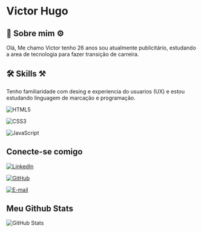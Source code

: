 
# Victor Hugo

## 🎨 Sobre mim ⚙

Olá, Me chamo Victor tenho 26 anos sou atualmente publicitário, estudando a area de tecnologia para fazer transição de carreira.

## 🛠 Skills ⚒

Tenho familiaridade com desing e experiencia do usuarios (UX) e estou estudando linguagem de marcação e programação.

![HTML5](https://img.shields.io/badge/HTML5-000?style=for-the-badge&logo=html5)

![CSS3](https://img.shields.io/badge/CSS3-000?style=for-the-badge&logo=css3&logoColor=264CE4)

![JavaScript](https://img.shields.io/badge/JavaScript-000?style=for-the-badge&logo=javascript)

## Conecte-se comigo

[![LinkedIn](https://img.shields.io/badge/LinkedIn-000?style=for-the-badge&logo=linkedin&logoColor=0E76A8)](https://www.linkedin.com/in/victor-vieira-7081351b5/)

[![GitHub](https://img.shields.io/badge/GitHbt-000?style=for-the-badge&logo=github&logoColor=white)](https://github.com/NEVERALGOZ)

[![E-mail](https://img.shields.io/badge/-Email-000?style=for-the-badge&logo=microsoft-outlook&logoColor=007BFF)](mailto:neveralgoz@gmail.com)



## Meu Github Stats

![GitHub Stats](https://github-readme-stats.vercel.app/api?username=NEVERALGOZ&theme=highcontrast&show_icons=true)

